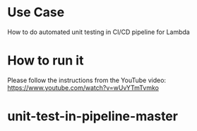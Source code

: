 # Use Case
How to do automated unit testing in CI/CD pipeline for Lambda

# How to run it
Please follow the instructions from the YouTube video: https://www.youtube.com/watch?v=wUvYTmTvmko

# unit-test-in-pipeline-master
